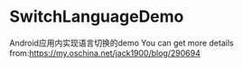 # SwitchLanguageDemo
Android应用内实现语言切换的demo
You can get more details from:https://my.oschina.net/jack1900/blog/290694

